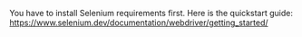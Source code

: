 You have to install Selenium requirements first. Here is the quickstart guide:
https://www.selenium.dev/documentation/webdriver/getting_started/